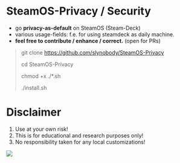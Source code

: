 # SteamOS-Privacy / Security
* go <b>privacy-as-default</b> on SteamOS (Steam-Deck)
* various usage-fields: f.e. for using steamdeck as daily machine.
* <b> feel free to contribute / enhance / correct.</b> (open for PRs)

> git clone https://github.com/slynobody/SteamOS-Privacy
> 
> cd SteamOS-Privacy
>
> chmod +x ./*.sh
>
> ./install.sh

# Disclaimer
1. Use at your own risk!
2. This is for educational and research purposes only!
3. No responsibility taken for any local customizations!

<a href="https://artsandculture.google.com/experiment/viola-the-bird/nAEJVwNkp-FnrQ?cp=e30."><img src="https://images.pling.com/img/00/00/78/78/79/2160403/proxy-image1.jpeg"/></a>
